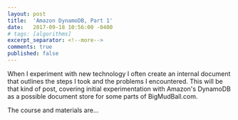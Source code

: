 ```yaml
---
layout: post
title:  'Amazon DynamoDB, Part 1'
date:   2017-09-18 10:56:00 -0400
# tags: [algorithms]
excerpt_separator: <!--more-->
comments: true
published: false
---
```


When I experiment with new technology I often create an internal document that outlines the steps I took and the problems I encountered. This will be that kind of post, covering initial experimentation with Amazon's DynamoDB as a possible document store for some parts of BigMudBall.com.

<!--more-->

The course and materials are...
